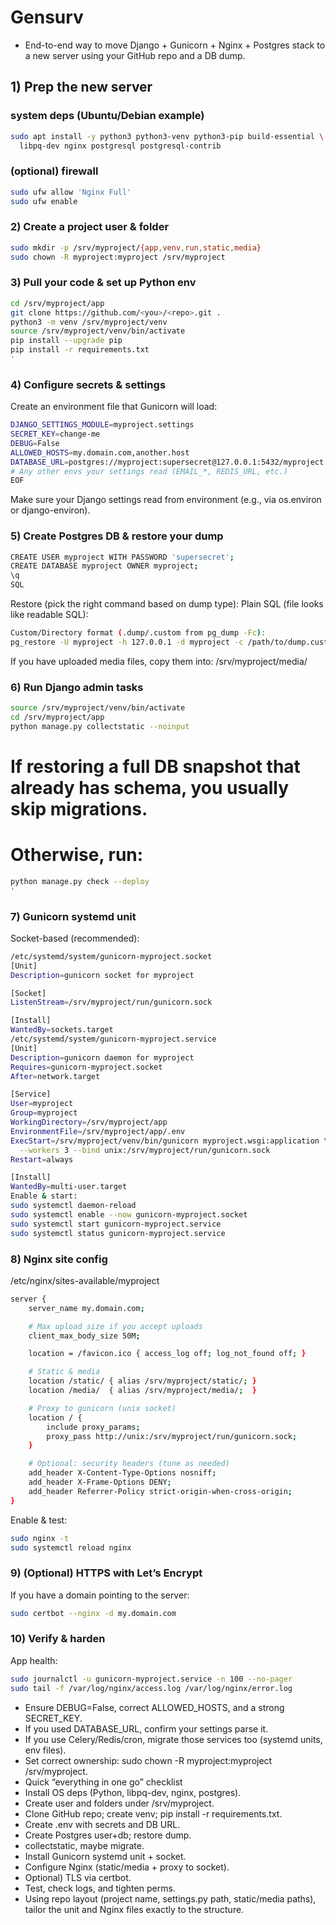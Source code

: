 # Gensurv
- End-to-end way to move Django + Gunicorn + Nginx + Postgres stack to a new server using your GitHub repo and a DB dump.

## 1) Prep the new server
### system deps (Ubuntu/Debian example)
```bash sudo apt update
sudo apt install -y python3 python3-venv python3-pip build-essential \
  libpq-dev nginx postgresql postgresql-contrib
```
### (optional) firewall
```bash sudo ufw allow OpenSSH
sudo ufw allow 'Nginx Full'
sudo ufw enable
```

### 2) Create a project user & folder
```bash sudo adduser --system --group --home /srv/myproject myproject
sudo mkdir -p /srv/myproject/{app,venv,run,static,media}
sudo chown -R myproject:myproject /srv/myproject
```

### 3) Pull your code & set up Python env
```bash sudo -u myproject bash -lc '
cd /srv/myproject/app
git clone https://github.com/<you>/<repo>.git .
python3 -m venv /srv/myproject/venv
source /srv/myproject/venv/bin/activate
pip install --upgrade pip
pip install -r requirements.txt
'
```

### 4) Configure secrets & settings
Create an environment file that Gunicorn will load:
```bash sudo -u myproject tee /srv/myproject/app/.env >/dev/null <<'EOF'
DJANGO_SETTINGS_MODULE=myproject.settings
SECRET_KEY=change-me
DEBUG=False
ALLOWED_HOSTS=my.domain.com,another.host
DATABASE_URL=postgres://myproject:supersecret@127.0.0.1:5432/myproject
# Any other envs your settings read (EMAIL_*, REDIS_URL, etc.)
EOF
```
Make sure your Django settings read from environment (e.g., via os.environ or django-environ).

### 5) Create Postgres DB & restore your dump
```bash sudo -u postgres psql <<'SQL'
CREATE USER myproject WITH PASSWORD 'supersecret';
CREATE DATABASE myproject OWNER myproject;
\q
SQL
```

Restore (pick the right command based on dump type):
Plain SQL (file looks like readable SQL):
```bash psql -U myproject -h 127.0.0.1 -d myproject -f /path/to/dump.sql
Custom/Directory format (.dump/.custom from pg_dump -Fc):
pg_restore -U myproject -h 127.0.0.1 -d myproject -c /path/to/dump.custom
```
If you have uploaded media files, copy them into:
/srv/myproject/media/

### 6) Run Django admin tasks
```bash sudo -u myproject bash -lc '
source /srv/myproject/venv/bin/activate
cd /srv/myproject/app
python manage.py collectstatic --noinput
```
# If restoring a full DB snapshot that already has schema, you usually skip migrations.
# Otherwise, run:
```bash python manage.py migrate
python manage.py check --deploy
'
```

### 7) Gunicorn systemd unit
Socket-based (recommended):
```bash
/etc/systemd/system/gunicorn-myproject.socket
[Unit]
Description=gunicorn socket for myproject

[Socket]
ListenStream=/srv/myproject/run/gunicorn.sock

[Install]
WantedBy=sockets.target
/etc/systemd/system/gunicorn-myproject.service
[Unit]
Description=gunicorn daemon for myproject
Requires=gunicorn-myproject.socket
After=network.target

[Service]
User=myproject
Group=myproject
WorkingDirectory=/srv/myproject/app
EnvironmentFile=/srv/myproject/app/.env
ExecStart=/srv/myproject/venv/bin/gunicorn myproject.wsgi:application \
  --workers 3 --bind unix:/srv/myproject/run/gunicorn.sock
Restart=always

[Install]
WantedBy=multi-user.target
Enable & start:
sudo systemctl daemon-reload
sudo systemctl enable --now gunicorn-myproject.socket
sudo systemctl start gunicorn-myproject.service
sudo systemctl status gunicorn-myproject.service
```

### 8) Nginx site config
/etc/nginx/sites-available/myproject
```bash 
server {
    server_name my.domain.com;

    # Max upload size if you accept uploads
    client_max_body_size 50M;

    location = /favicon.ico { access_log off; log_not_found off; }

    # Static & media
    location /static/ { alias /srv/myproject/static/; }
    location /media/  { alias /srv/myproject/media/;  }

    # Proxy to gunicorn (unix socket)
    location / {
        include proxy_params;
        proxy_pass http://unix:/srv/myproject/run/gunicorn.sock;
    }

    # Optional: security headers (tune as needed)
    add_header X-Content-Type-Options nosniff;
    add_header X-Frame-Options DENY;
    add_header Referrer-Policy strict-origin-when-cross-origin;
}
```
Enable & test:
```bash sudo ln -s /etc/nginx/sites-available/myproject /etc/nginx/sites-enabled/
sudo nginx -t
sudo systemctl reload nginx
```

### 9) (Optional) HTTPS with Let’s Encrypt
If you have a domain pointing to the server:
```bash sudo apt install -y certbot python3-certbot-nginx
sudo certbot --nginx -d my.domain.com
```

### 10) Verify & harden
App health:
```bash curl -I http://127.0.0.1/        # from server (should be 200 or 301/302)
sudo journalctl -u gunicorn-myproject.service -n 100 --no-pager
sudo tail -f /var/log/nginx/access.log /var/log/nginx/error.log
```
- Ensure DEBUG=False, correct ALLOWED_HOSTS, and a strong SECRET_KEY.
- If you used DATABASE_URL, confirm your settings parse it.
- If you use Celery/Redis/cron, migrate those services too (systemd units, env files).
- Set correct ownership: sudo chown -R myproject:myproject /srv/myproject.
- Quick “everything in one go” checklist
- Install OS deps (Python, libpq-dev, nginx, postgres).
- Create user and folders under /srv/myproject.
- Clone GitHub repo; create venv; pip install -r requirements.txt.
- Create .env with secrets and DB URL.
- Create Postgres user+db; restore dump.
- collectstatic, maybe migrate.
- Install Gunicorn systemd unit + socket.
- Configure Nginx (static/media + proxy to socket).
- Optional) TLS via certbot.
- Test, check logs, and tighten perms.
- Using repo layout (project name, settings.py path, static/media paths), tailor the unit and Nginx files exactly to the structure.
